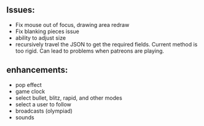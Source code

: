 ## Issues:

* Fix mouse out of focus, drawing area redraw
* Fix blanking pieces issue
* ability to adjust size
* recursively travel the JSON to get the required fields. Current method is too rigid. Can lead to problems when patreons are playing.

## enhancements:

* pop effect
* game clock
* select bullet, blitz, rapid, and other modes
* select a user to follow
* broadcasts (olympiad)
* sounds
